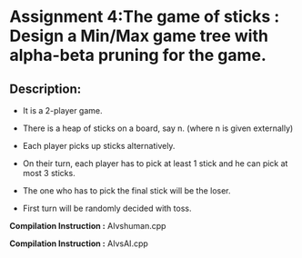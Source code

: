 # Assignment 4:The game of sticks : Design a Min/Max game tree with alpha-beta pruning for the game.

## Description:

* It is a 2-player game.

* There is a heap of sticks on a board, say n. (where n is given externally)

* Each player picks up sticks alternatively.

* On their turn, each player has to pick at least 1 stick and he can pick at most 3 sticks.

* The one who has to pick the final stick will be the loser.

* First turn will be randomly decided with toss.


**Compilation Instruction :** AIvshuman.cpp 

**Compilation Instruction :** AIvsAI.cpp
